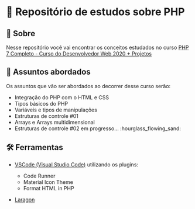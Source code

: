 # :open_file_folder: Repositório de estudos sobre PHP


## :pushpin: Sobre
Nesse repositório você vai encontrar os conceitos estudados no curso [PHP 7 Completo - Curso do Desenvolvedor Web 2020 + Projetos](https://www.udemy.com/course/php-7-completo/)

## :speech_balloon: Assuntos abordados
Os assuntos que vão ser abordados ao decorrer desse curso serão:
<ul>
    <li>Integração do PHP com o HTML e CSS</li>
    <li>Tipos básicos do PHP</li>
    <li>Variáveis e tipos de manipulações</li>
    <li>Estruturas de controle #01</li>
    <li>Arrays e Arrays multidimensional</li>
    <li>Estruturas de controle #02 em progresso... :hourglass_flowing_sand:</li>
</ul>

## :hammer_and_wrench: Ferramentas
- [VSCode (Visual Studio Code)](https://code.visualstudio.com/) utilizando os plugins:
    <ul>
        <li>Code Runner</li>
        <li>Material Icon Theme</li>
        <li>Format HTML in PHP</li>
    </ul>

- [Laragon](https://laragon.org/)